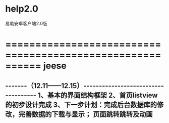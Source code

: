 help2.0
=======

易助安卓客户端2.0版

==========================================================
                         jeese
===========================================================

-------（12.11——12.15）------------------------------------
1、基本的界面结构框架
2、首页listview的初步设计完成
3、下一步计划：完成后台数据库的修改，完善数据的下载与显示；
               页面跳转跳转及动画
-----------------------------------------------------------
